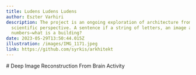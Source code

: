 ```yaml
---
title: Ludens Ludens Ludens
author: Eszter Varhiri
description: The project is an ongoing exploration of architecture from a data
  scientific perspective. A sentence if a string of letters, an image a grid of
  numbers—what is a building?
date: 2023-05-29T13:50:44.015Z
illustration: /images/IMG_1171.jpeg
link: https://github.com/syrkis/arkhitekt
---
```

\# Deep Image Reconstruction From Brain Activity